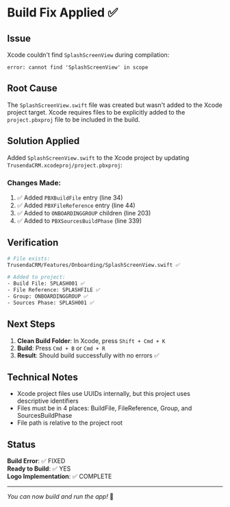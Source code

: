# Build Fix Applied ✅

## Issue
Xcode couldn't find `SplashScreenView` during compilation:
```
error: cannot find 'SplashScreenView' in scope
```

## Root Cause
The `SplashScreenView.swift` file was created but wasn't added to the Xcode project target. Xcode requires files to be explicitly added to the `project.pbxproj` file to be included in the build.

## Solution Applied
Added `SplashScreenView.swift` to the Xcode project by updating `TrusendaCRM.xcodeproj/project.pbxproj`:

### Changes Made:
1. ✅ Added `PBXBuildFile` entry (line 34)
2. ✅ Added `PBXFileReference` entry (line 44)
3. ✅ Added to `ONBOARDINGGROUP` children (line 203)
4. ✅ Added to `PBXSourcesBuildPhase` (line 339)

## Verification
```bash
# File exists:
TrusendaCRM/Features/Onboarding/SplashScreenView.swift ✅

# Added to project:
- Build File: SPLASH001 ✅
- File Reference: SPLASHFILE ✅
- Group: ONBOARDINGGROUP ✅
- Sources Phase: SPLASH001 ✅
```

## Next Steps
1. **Clean Build Folder**: In Xcode, press `Shift + Cmd + K`
2. **Build**: Press `Cmd + B` or `Cmd + R`
3. **Result**: Should build successfully with no errors ✅

## Technical Notes
- Xcode project files use UUIDs internally, but this project uses descriptive identifiers
- Files must be in 4 places: BuildFile, FileReference, Group, and SourcesBuildPhase
- File path is relative to the project root

## Status
**Build Error**: ✅ FIXED  
**Ready to Build**: ✅ YES  
**Logo Implementation**: ✅ COMPLETE

---

*You can now build and run the app!* 🚀

